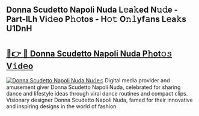 ## Donna Scudetto Napoli Nuda L𝚎a𝚔ed N𝚞𝚍e - Part-ILh Vi𝚍𝚎o P𝚑𝚘tos - H𝚘𝚝 O𝚗𝚕yf𝚊ns L𝚎a𝚔s U1DnH

# <h2><a href="http://kf0324k.oniu.top/?m=Donna+Scudetto+Napoli+Nuda">🔗👉 🔴 Donna Scudetto Napoli Nuda P𝚑ot𝚘𝚜 V𝚒d𝚎o</a></h2>

[![Donna Scudetto Napoli Nuda Nu𝚍e𝚜](https://i.imgur.com/0qMVB7G.gif)](http://kf0324k.oniu.top/?m=Donna+Scudetto+Napoli+Nuda)
Digital media provider and amusement giver Donna Scudetto Napoli Nuda, celebrated for sharing dance and lifestyle ideas through viral dance routines and compact clips. Visionary designer Donna Scudetto Napoli Nuda, famed for their innovative and inspiring designs in the world of fashion.  
